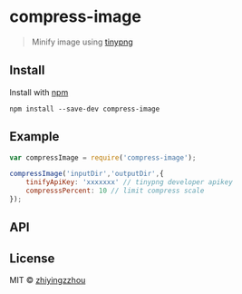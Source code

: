 # compress-image

> Minify image  using [tinypng](https://tinypng.com/)



## Install

Install with [npm](https://npmjs.org/package/compress-image)

```
npm install --save-dev compress-image
```


## Example

```js
var compressImage = require('compress-image');

compressImage('inputDir','outputDir',{
	tinifyApiKey: 'xxxxxxx' // tinypng developer apikey
	compresssPercent: 10 // limit compress scale
});
```


## API


## License

MIT © [zhiyingzzhou](https://github.com/zhiyingzzhou)